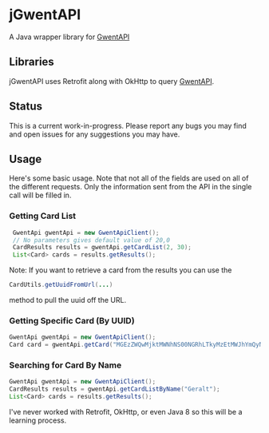 # jGwentAPI
A Java wrapper library for [GwentAPI](https://gwentapi.com/)

## Libraries
jGwentAPI uses Retrofit along with OkHttp to query [GwentAPI](https://gwentapi.com/).

 ## Status
 This is a current work-in-progress.  Please report any bugs you may find and open issues for any suggestions you may have.

 ## Usage
 Here's some basic usage.  Note that not all of the fields are used on all of the different requests.  Only the information sent from the API in the single call will be filled in.
 ### Getting Card List
```java
 GwentApi gwentApi = new GwentApiClient();
 // No parameters gives default value of 20,0
 CardResults results = gwentApi.getCardList(2, 30);
 List<Card> cards = results.getResults();
```

Note: If you want to retrieve a card from the results you can use the
```java
CardUtils.getUuidFromUrl(...)
```

method to pull the uuid off the URL.

### Getting Specific Card (By UUID)
```java
GwentApi gwentApi = new GwentApiClient();
Card card = gwentApi.getCard("MGEzZWQwMjktMWNhNS00NGRhLTkyMzEtMWJhYmQyNWM2ZjI2");
```

### Searching for Card By Name
```java
GwentApi gwentApi = new GwentApiClient();
CardResults results = gwentApi.getCardListByName("Geralt");
List<Card> cards = results.getResults();
```


I've never worked with Retrofit, OkHttp, or even Java 8 so this will be a learning process.
